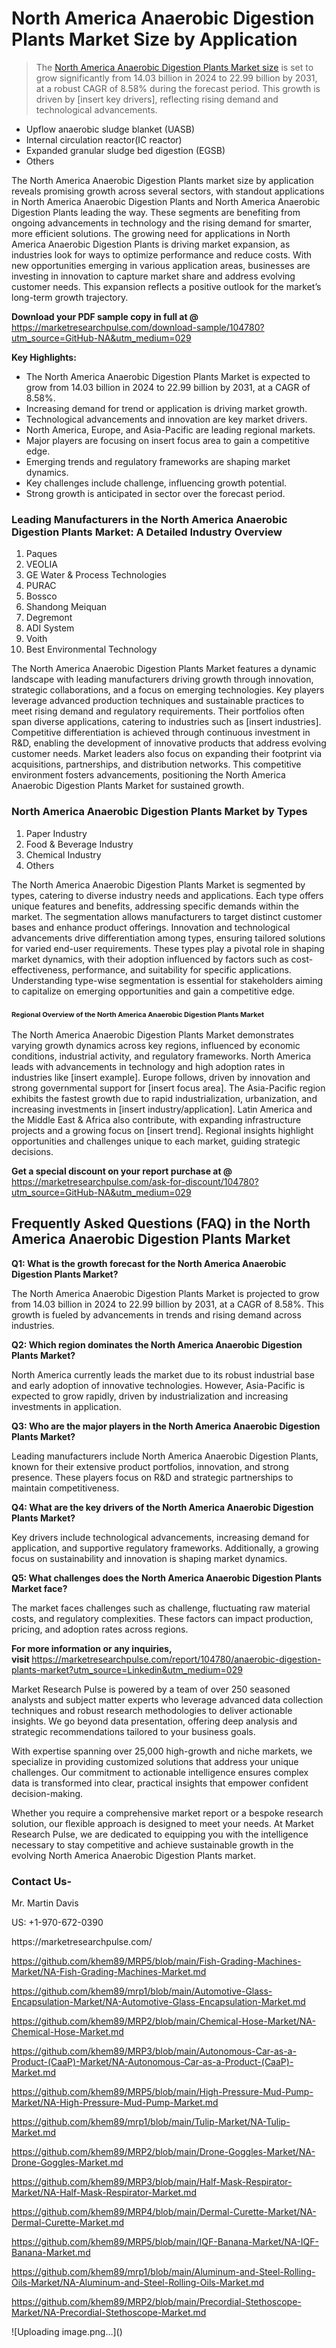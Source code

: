 <h1>North America Anaerobic Digestion Plants Market&nbsp;Size by Application</h1><blockquote><p>The <a href="https://marketresearchpulse.com/download-sample/104780?utm_source=GitHub-NA&amp;utm_medium=029">North America Anaerobic Digestion Plants Market size</a> is set to grow significantly from 14.03 billion in 2024 to 22.99 billion by 2031, at a robust CAGR of 8.58% during the forecast period. This growth is driven by [insert key drivers], reflecting rising demand and technological advancements.</p></blockquote><ul><li> Upflow anaerobic sludge blanket (UASB)<li> Internal circulation reactor(IC reactor)<li> Expanded granular sludge bed digestion (EGSB)<li> Others</li></ul><p>The North America Anaerobic Digestion Plants market size by application reveals promising growth across several sectors, with standout applications in North America Anaerobic Digestion Plants and North America Anaerobic Digestion Plants leading the way. These segments are benefiting from ongoing advancements in technology and the rising demand for smarter, more efficient solutions. The growing need for applications in North America Anaerobic Digestion Plants is driving market expansion, as industries look for ways to optimize performance and reduce costs. With new opportunities emerging in various application areas, businesses are investing in innovation to capture market share and address evolving customer needs. This expansion reflects a positive outlook for the market’s long-term growth trajectory.</p><p><strong>Download your PDF sample copy in full at @ </strong><a href="https://marketresearchpulse.com/download-sample/104780?utm_source=GitHub-NA&amp;utm_medium=029">https://marketresearchpulse.com/download-sample/104780?utm_source=GitHub-NA&amp;utm_medium=029</a></p><p><strong>Key Highlights: </strong></p><ul><li>The North America Anaerobic Digestion Plants Market is expected to grow from 14.03 billion in 2024 to 22.99 billion by 2031, at a CAGR of 8.58%.</li><li>Increasing demand for trend or application is driving market growth.</li><li>Technological advancements and innovation are key market drivers.</li><li>North America, Europe, and Asia-Pacific are leading regional markets.</li><li>Major players are focusing on insert focus area to gain a competitive edge.</li><li>Emerging trends and regulatory frameworks are shaping market dynamics.</li><li>Key challenges include challenge, influencing growth potential.</li><li>Strong growth is anticipated in sector over the forecast period.</li></ul><h3>Leading Manufacturers in the North America Anaerobic Digestion Plants Market: A Detailed Industry Overview</h3><ol><li> Paques</li><li>VEOLIA</li><li>GE Water & Process Technologies</li><li>PURAC</li><li>Bossco</li><li>Shandong Meiquan</li><li>Degremont</li><li>ADI System</li><li>Voith</li><li>Best Environmental Technology</li></ol><div class="flex max-w-full flex-col flex-grow"><div class="min-h-8 text-message flex w-full flex-col items-end gap-2 whitespace-normal break-words [.text-message+&amp;]:mt-5" dir="auto" data-message-author-role="assistant" data-message-id="fd8432e4-4910-450d-b182-61b7bfb0a01f" data-message-model-slug="gpt-4o"><div class="flex w-full flex-col gap-1 empty:hidden first:pt-[3px]"><div class="markdown prose w-full break-words dark:prose-invert light"><p>The North America Anaerobic Digestion Plants Market features a dynamic landscape with leading manufacturers driving growth through innovation, strategic collaborations, and a focus on emerging technologies. Key players leverage advanced production techniques and sustainable practices to meet rising demand and regulatory requirements. Their portfolios often span diverse applications, catering to industries such as [insert industries]. Competitive differentiation is achieved through continuous investment in R&amp;D, enabling the development of innovative products that address evolving customer needs. Market leaders also focus on expanding their footprint via acquisitions, partnerships, and distribution networks. This competitive environment fosters advancements, positioning the North America Anaerobic Digestion Plants Market for sustained growth.</p></div></div></div></div><h3>North America Anaerobic Digestion Plants Market by Types</h3><ol><li> Paper Industry<li> Food & Beverage Industry<li> Chemical Industry<li> Others</li></ol><div class="flex max-w-full flex-col flex-grow"><div class="min-h-8 text-message flex w-full flex-col items-end gap-2 whitespace-normal break-words [.text-message+&amp;]:mt-5" dir="auto" data-message-author-role="assistant" data-message-id="084470be-0bb7-4664-bddf-5156b4f41249" data-message-model-slug="gpt-4o-mini"><div class="flex w-full flex-col gap-1 empty:hidden first:pt-[3px]"><div class="markdown prose w-full break-words dark:prose-invert light"><p>The North America Anaerobic Digestion Plants Market is segmented by types, catering to diverse industry needs and applications. Each type offers unique features and benefits, addressing specific demands within the market. The segmentation allows manufacturers to target distinct customer bases and enhance product offerings. Innovation and technological advancements drive differentiation among types, ensuring tailored solutions for varied end-user requirements. These types play a pivotal role in shaping market dynamics, with their adoption influenced by factors such as cost-effectiveness, performance, and suitability for specific applications. Understanding type-wise segmentation is essential for stakeholders aiming to capitalize on emerging opportunities and gain a competitive edge.</p></div></div></div></div><h3><span style="font-size: 11px;">Regional Overview of the North America Anaerobic Digestion Plants Market</span></h3><div class="flex max-w-full flex-col flex-grow"><div class="min-h-8 text-message flex w-full flex-col items-end gap-2 whitespace-normal break-words [.text-message+&amp;]:mt-5" dir="auto" data-message-author-role="assistant" data-message-id="e9038762-ce64-4e30-91c9-9bd413514231" data-message-model-slug="gpt-4o-mini"><div class="flex w-full flex-col gap-1 empty:hidden first:pt-[3px]"><div class="markdown prose w-full break-words dark:prose-invert light"><p>The North America Anaerobic Digestion Plants Market demonstrates varying growth dynamics across key regions, influenced by economic conditions, industrial activity, and regulatory frameworks. North America leads with advancements in technology and high adoption rates in industries like [insert example]. Europe follows, driven by innovation and strong governmental support for [insert focus area]. The Asia-Pacific region exhibits the fastest growth due to rapid industrialization, urbanization, and increasing investments in [insert industry/application]. Latin America and the Middle East &amp; Africa also contribute, with expanding infrastructure projects and a growing focus on [insert trend]. Regional insights highlight opportunities and challenges unique to each market, guiding strategic decisions.</p></div></div></div></div><p><strong>Get a special discount on your report purchase at @ </strong><a href="https://marketresearchpulse.com/ask-for-discount/104780?utm_source=GitHub-NA&amp;utm_medium=029">https://marketresearchpulse.com/ask-for-discount/104780?utm_source=GitHub-NA&amp;utm_medium=029</a></p><h2>Frequently Asked Questions (FAQ) in the North America Anaerobic Digestion Plants Market</h2><p><strong>Q1: What is the growth forecast for the North America Anaerobic Digestion Plants Market?</strong></p><p>The North America Anaerobic Digestion Plants Market is projected to grow from 14.03 billion in 2024 to 22.99 billion by 2031, at a CAGR of 8.58%. This growth is fueled by advancements in trends and rising demand across industries.</p><p><strong>Q2: Which region dominates the North America Anaerobic Digestion Plants Market?</strong></p><p>North America currently leads the market due to its robust industrial base and early adoption of innovative technologies. However, Asia-Pacific is expected to grow rapidly, driven by industrialization and increasing investments in application.</p><p><strong>Q3: Who are the major players in the North America Anaerobic Digestion Plants Market?</strong></p><p>Leading manufacturers include North America Anaerobic Digestion Plants, known for their extensive product portfolios, innovation, and strong presence. These players focus on R&amp;D and strategic partnerships to maintain competitiveness.</p><p><strong>Q4: What are the key drivers of the North America Anaerobic Digestion Plants Market?</strong></p><p>Key drivers include technological advancements, increasing demand for application, and supportive regulatory frameworks. Additionally, a growing focus on sustainability and innovation is shaping market dynamics.</p><p><strong>Q5: What challenges does the North America Anaerobic Digestion Plants Market face?</strong></p><p>The market faces challenges such as challenge, fluctuating raw material costs, and regulatory complexities. These factors can impact production, pricing, and adoption rates across regions.</p><p><strong>For more information or any inquiries, visit&nbsp;</strong><a href="https://marketresearchpulse.com/report/104780/anaerobic-digestion-plants-market?utm_source=Linkedin&utm_medium=029">https://marketresearchpulse.com/report/104780/anaerobic-digestion-plants-market?utm_source=Linkedin&utm_medium=029</a></p><p>Market Research Pulse is powered by a team of over 250 seasoned analysts and subject matter experts who leverage advanced data collection techniques and robust research methodologies to deliver actionable insights. We go beyond data presentation, offering deep analysis and strategic recommendations tailored to your business goals.</p><p>With expertise spanning over 25,000 high-growth and niche markets, we specialize in providing customized solutions that address your unique challenges. Our commitment to actionable intelligence ensures complex data is transformed into clear, practical insights that empower confident decision-making.</p><p>Whether you require a comprehensive market report or a bespoke research solution, our flexible approach is designed to meet your needs. At Market Research Pulse, we are dedicated to equipping you with the intelligence necessary to stay competitive and achieve sustainable growth in the evolving North America Anaerobic Digestion Plants market.</p><h3><strong>Contact Us-</strong></h3><p>Mr. Martin Davis</p><p>US: +1-970-672-0390</p><p>https://marketresearchpulse.com/</p><p><a href="https://github.com/khem89/MRP5/blob/main/Fish-Grading-Machines-Market/NA-Fish-Grading-Machines-Market.md">https://github.com/khem89/MRP5/blob/main/Fish-Grading-Machines-Market/NA-Fish-Grading-Machines-Market.md</a></p><p><a href="https://github.com/khem89/mrp1/blob/main/Automotive-Glass-Encapsulation-Market/NA-Automotive-Glass-Encapsulation-Market.md">https://github.com/khem89/mrp1/blob/main/Automotive-Glass-Encapsulation-Market/NA-Automotive-Glass-Encapsulation-Market.md</a></p><p><a href="https://github.com/khem89/MRP2/blob/main/Chemical-Hose-Market/NA-Chemical-Hose-Market.md">https://github.com/khem89/MRP2/blob/main/Chemical-Hose-Market/NA-Chemical-Hose-Market.md</a></p><p><a href="https://github.com/khem89/MRP3/blob/main/Autonomous-Car-as-a-Product-(CaaP)-Market/NA-Autonomous-Car-as-a-Product-(CaaP)-Market.md">https://github.com/khem89/MRP3/blob/main/Autonomous-Car-as-a-Product-(CaaP)-Market/NA-Autonomous-Car-as-a-Product-(CaaP)-Market.md</a></p><p><a href="https://github.com/khem89/MRP5/blob/main/High-Pressure-Mud-Pump-Market/NA-High-Pressure-Mud-Pump-Market.md">https://github.com/khem89/MRP5/blob/main/High-Pressure-Mud-Pump-Market/NA-High-Pressure-Mud-Pump-Market.md</a></p><p><a href="https://github.com/khem89/mrp1/blob/main/Tulip-Market/NA-Tulip-Market.md">https://github.com/khem89/mrp1/blob/main/Tulip-Market/NA-Tulip-Market.md</a></p><p><a href="https://github.com/khem89/MRP2/blob/main/Drone-Goggles-Market/NA-Drone-Goggles-Market.md">https://github.com/khem89/MRP2/blob/main/Drone-Goggles-Market/NA-Drone-Goggles-Market.md</a></p><p><a href="https://github.com/khem89/MRP3/blob/main/Half-Mask-Respirator-Market/NA-Half-Mask-Respirator-Market.md">https://github.com/khem89/MRP3/blob/main/Half-Mask-Respirator-Market/NA-Half-Mask-Respirator-Market.md</a></p><p><a href="https://github.com/khem89/MRP4/blob/main/Dermal-Curette-Market/NA-Dermal-Curette-Market.md">https://github.com/khem89/MRP4/blob/main/Dermal-Curette-Market/NA-Dermal-Curette-Market.md</a></p><p><a href="https://github.com/khem89/MRP5/blob/main/IQF-Banana-Market/NA-IQF-Banana-Market.md">https://github.com/khem89/MRP5/blob/main/IQF-Banana-Market/NA-IQF-Banana-Market.md</a></p><p><a href="https://github.com/khem89/mrp1/blob/main/Aluminum-and-Steel-Rolling-Oils-Market/NA-Aluminum-and-Steel-Rolling-Oils-Market.md">https://github.com/khem89/mrp1/blob/main/Aluminum-and-Steel-Rolling-Oils-Market/NA-Aluminum-and-Steel-Rolling-Oils-Market.md</a></p><p><a href="https://github.com/khem89/MRP2/blob/main/Precordial-Stethoscope-Market/NA-Precordial-Stethoscope-Market.md">https://github.com/khem89/MRP2/blob/main/Precordial-Stethoscope-Market/NA-Precordial-Stethoscope-Market.md</a></p>
![Uploading image.png…]()
